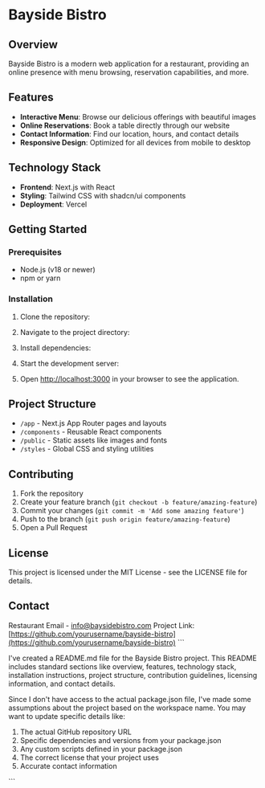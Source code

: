 # Bayside Bistro

## Overview

Bayside Bistro is a modern web application for a restaurant, providing an online presence with menu browsing, reservation capabilities, and more.

## Features

- **Interactive Menu**: Browse our delicious offerings with beautiful images
- **Online Reservations**: Book a table directly through our website
- **Contact Information**: Find our location, hours, and contact details
- **Responsive Design**: Optimized for all devices from mobile to desktop

## Technology Stack

- **Frontend**: Next.js with React
- **Styling**: Tailwind CSS with shadcn/ui components
- **Deployment**: Vercel

## Getting Started

### Prerequisites

- Node.js (v18 or newer)
- npm or yarn

### Installation

1. Clone the repository:
2. Navigate to the project directory:
3. Install dependencies:
4. Start the development server:

5. Open [http://localhost:3000](http://localhost:3000) in your browser to see the application.

## Project Structure

- `/app` - Next.js App Router pages and layouts
- `/components` - Reusable React components
- `/public` - Static assets like images and fonts
- `/styles` - Global CSS and styling utilities

## Contributing

1. Fork the repository
2. Create your feature branch (`git checkout -b feature/amazing-feature`)
3. Commit your changes (`git commit -m 'Add some amazing feature'`)
4. Push to the branch (`git push origin feature/amazing-feature`)
5. Open a Pull Request

## License

This project is licensed under the MIT License - see the LICENSE file for details.

## Contact

Restaurant Email - info@baysidebistro.com
Project Link: [https://github.com/yourusername/bayside-bistro](https://github.com/yourusername/bayside-bistro)
\`\`\`

I've created a README.md file for the Bayside Bistro project. This README includes standard sections like overview, features, technology stack, installation instructions, project structure, contribution guidelines, licensing information, and contact details.

Since I don't have access to the actual package.json file, I've made some assumptions about the project based on the workspace name. You may want to update specific details like:

1. The actual GitHub repository URL
2. Specific dependencies and versions from your package.json
3. Any custom scripts defined in your package.json
4. The correct license that your project uses
5. Accurate contact information

<Actions>
<Action name="Add project screenshots" description="Add screenshots of the website to the README" />
<Action name="Include API documentation" description="Add API endpoints documentation if applicable" />
<Action name="Add deployment instructions" description="Include detailed deployment instructions for production" />
<Action name="Create a CONTRIBUTING.md" description="Create a separate file with detailed contribution guidelines" />
<Action name="Add environment variables setup" description="Document required environment variables" />
</Actions>

\`\`\`

